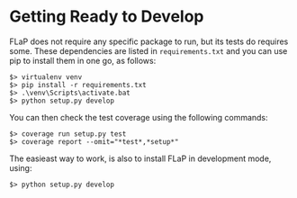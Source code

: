 # Getting Ready to Develop

FLaP does not require any specific package to run, but its tests do requires some. These dependencies
are listed in `requirements.txt` and you can use pip to install them in one go, as follows:

    $> virtualenv venv
    $> pip install -r requirements.txt
    $> .\venv\Scripts\activate.bat
    $> python setup.py develop

You can then check the test coverage using the following commands:

    $> coverage run setup.py test
    $> coverage report --omit="*test*,*setup*"
    
The easieast way to work, is also to install FLaP in development mode, using:

    $> python setup.py develop